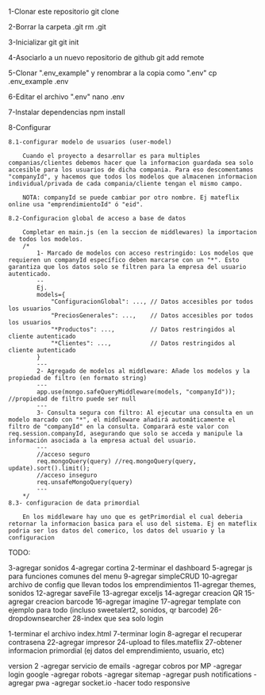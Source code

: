 1-Clonar este repositorio
    git clone <url>

2-Borrar la carpeta .git
    rm .git

3-Inicializar git
    git init

4-Asociarlo a un nuevo repositorio de github
    git add remote <url>

5-Clonar ".env_example" y renombrar a la copia como ".env"
    cp .env_example .env

6-Editar el archivo ".env"
    nano .env

7-Instalar dependencias
    npm install

8-Configurar

    8.1-configurar modelo de usuarios (user-model)

        Cuando el proyecto a desarrollar es para multiples companias/clientes debemos hacer que la informacion guardada sea solo accesible para los usuarios de dicha compania. Para eso descomentamos "companyId", y hacemos que todos los modelos que almacenen informacion individual/privada de cada compania/cliente tengan el mismo campo.
        
        NOTA: companyId se puede cambiar por otro nombre. Ej mateflix online usa "emprendimientoId" ó "eid".

    8.2-Configuracion global de acceso a base de datos

        Completar en main.js (en la seccion de middlewares) la importacion de todos los modelos.
        /*
            1- Marcado de modelos con acceso restringido: Los modelos que requieren un companyId específico deben marcarse con un "*". Esto garantiza que los datos solo se filtren para la empresa del usuario autenticado.
            --
            Ej.
            models={
                "ConfiguracionGlobal": ..., // Datos accesibles por todos los usuarios
                "PreciosGenerales": ...,    // Datos accesibles por todos los usuarios
                "*Productos": ...,          // Datos restringidos al cliente autenticado
                "*Clientes": ...,           // Datos restringidos al cliente autenticado
            }
            ---
            2- Agregado de modelos al middleware: Añade los modelos y la propiedad de filtro (en formato string)
            ---
            app.use(mongo.safeQueryMiddleware(models, "companyId")); //propiedad de filtro puede ser null
            ---
            3- Consulta segura con filtro: Al ejecutar una consulta en un modelo marcado con "*", el middleware añadirá automáticamente el filtro de "companyId" en la consulta. Comparará este valor con req.session.companyId, asegurando que solo se acceda y manipule la información asociada a la empresa actual del usuario.
            ---
            //acceso seguro
            req.mongoQuery(query) //req.mongoQuery(query, update).sort().limit();
            //acceso inseguro
            req.unsafeMongoQuery(query)
            --- 
        */
    8.3- configuracion de data primordial

        En los middleware hay uno que es getPrimordial el cual deberia retornar la informacion basica para el uso del sistema. Ej en mateflix podria ser los datos del comerico, los datos del usuario y la configuracion

TODO:


3-agregar sonidos
4-agregar cortina
2-terminar el dashboard
5-agregar js para funciones comunes del menu
9-agregar simpleCRUD
10-agregar archivo de config que llevan todos los emprendimientos
11-agregar themes, sonidos
12-agregar saveFile
13-agregar exceljs
14-agregar creacion QR
15-agregar creacion barcode
16-agregar imagine
17-agregar template con ejemplo para todo (incluso sweetalert2, sonidos, qr barcode)
26-dropdownsearcher
28-index que sea solo login


1-terminar el archivo index.html
7-terminar login
8-agregar el recuperar contrasena
22-agregar impresor
24-upload to files.mateflix
27-obtener informacion primordial (ej datos del emprendimiento, usuario, etc)



version 2
-agregar servicio de emails
-agregar cobros por MP
-agregar login google
-agregar robots
-agregar sitemap
-agregar push notifications
-agregar pwa
-agregar socket.io
-hacer todo responsive